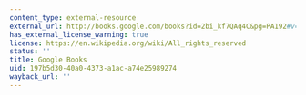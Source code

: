 ```yaml
---
content_type: external-resource
external_url: http://books.google.com/books?id=2bi_kf7QAq4C&pg=PA192#v=onepage
has_external_license_warning: true
license: https://en.wikipedia.org/wiki/All_rights_reserved
status: ''
title: Google Books
uid: 197b5d30-40a0-4373-a1ac-a74e25989274
wayback_url: ''
---
```

